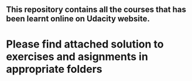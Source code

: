 ## This repository contains all the courses that has been learnt online on Udacity website. 
# Please find attached solution to exercises and asignments in appropriate folders
